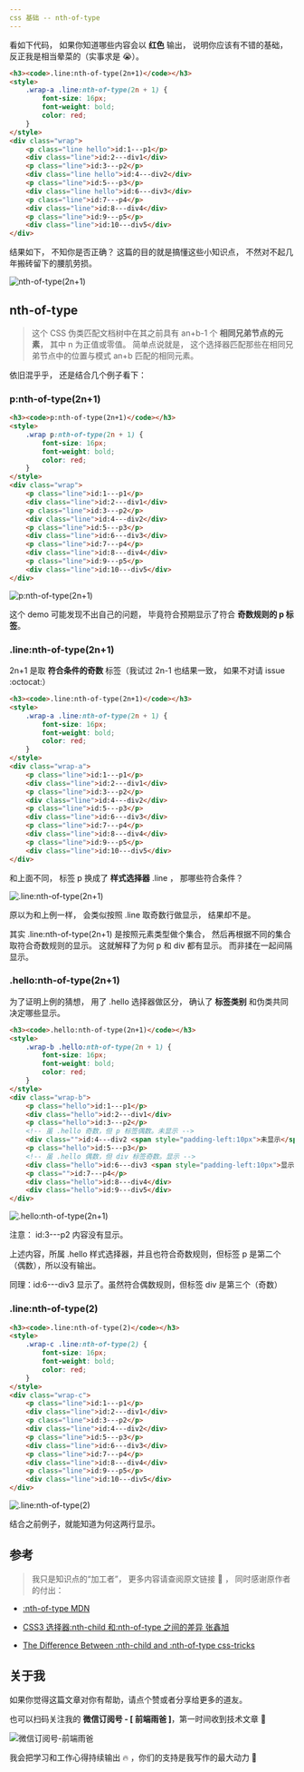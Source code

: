 ```yaml
---
css 基础 -- nth-of-type
---
```


看如下代码， 如果你知道哪些内容会以 **红色** 输出， 说明你应该有不错的基础， 反正我是相当晕菜的（实事求是 :sob:）。

```html
<h3><code>.line:nth-of-type(2n+1)</code></h3>
<style>
	.wrap-a .line:nth-of-type(2n + 1) {
		font-size: 16px;
		font-weight: bold;
		color: red;
	}
</style>
<div class="wrap">
	<p class="line hello">id:1---p1</p>
	<div class="line">id:2---div1</div>
	<p class="line">id:3---p2</p>
	<div class="line hello">id:4---div2</div>
	<p class="line">id:5---p3</p>
	<div class="line hello">id:6---div3</div>
	<p class="line">id:7---p4</p>
	<div class="line">id:8---div4</div>
	<p class="line">id:9---p5</p>
	<div class="line">id:10---div5</div>
</div>
```

结果如下， 不知你是否正确？ 这篇的目的就是搞懂这些小知识点， 不然对不起几年搬砖留下的腰肌劳损。

![nth-of-type(2n+1)](https://raw.githubusercontent.com/eminoda/myBlog/master/read_note/css/imgs/nthOfType1.png)

## nth-of-type

> 这个 CSS 伪类匹配文档树中在其之前具有 an+b-1 个 **相同兄弟节点的元素**， 其中 n 为正值或零值。 简单点说就是， 这个选择器匹配那些在相同兄弟节点中的位置与模式 an+b 匹配的相同元素。

依旧混乎乎， 还是结合几个例子看下：

### p:nth-of-type(2n+1)

```html
<h3><code>p:nth-of-type(2n+1)</code></h3>
<style>
	.wrap p:nth-of-type(2n + 1) {
		font-size: 16px;
		font-weight: bold;
		color: red;
	}
</style>
<div class="wrap">
	<p class="line">id:1---p1</p>
	<div class="line">id:2---div1</div>
	<p class="line">id:3---p2</p>
	<div class="line">id:4---div2</div>
	<p class="line">id:5---p3</p>
	<div class="line">id:6---div3</div>
	<p class="line">id:7---p4</p>
	<div class="line">id:8---div4</div>
	<p class="line">id:9---p5</p>
	<div class="line">id:10---div5</div>
</div>
```

![p:nth-of-type(2n+1)](https://raw.githubusercontent.com/eminoda/myBlog/master/read_note/css/imgs/nthOfType.png)

这个 demo 可能发现不出自己的问题， 毕竟符合预期显示了符合 **奇数规则的 p 标签**。

### .line:nth-of-type(2n+1)

2n+1 是取 **符合条件的奇数** 标签（我试过 2n-1 也结果一致， 如果不对请 issue :octocat:）

```html
<h3><code>.line:nth-of-type(2n+1)</code></h3>
<style>
	.wrap-a .line:nth-of-type(2n + 1) {
		font-size: 16px;
		font-weight: bold;
		color: red;
	}
</style>
<div class="wrap-a">
	<p class="line">id:1---p1</p>
	<div class="line">id:2---div1</div>
	<p class="line">id:3---p2</p>
	<div class="line">id:4---div2</div>
	<p class="line">id:5---p3</p>
	<div class="line">id:6---div3</div>
	<p class="line">id:7---p4</p>
	<div class="line">id:8---div4</div>
	<p class="line">id:9---p5</p>
	<div class="line">id:10---div5</div>
</div>
```

和上面不同， 标签 p 换成了 **样式选择器** .line ， 那哪些符合条件？

![.line:nth-of-type(2n+1)](https://raw.githubusercontent.com/eminoda/myBlog/master/read_note/css/imgs/nthOfType1.png)

原以为和上例一样， 会类似按照 .line 取奇数行做显示， 结果却不是。

其实 .line:nth-of-type(2n+1) 是按照元素类型做个集合， 然后再根据不同的集合取符合奇数规则的显示。 这就解释了为何 p 和 div 都有显示。 而非揉在一起间隔显示。

### .hello:nth-of-type(2n+1)

为了证明上例的猜想， 用了 .hello 选择器做区分， 确认了 **标签类别** 和伪类共同决定哪些显示。

```html
<h3><code>.hello:nth-of-type(2n+1)</code></h3>
<style>
	.wrap-b .hello:nth-of-type(2n + 1) {
		font-size: 16px;
		font-weight: bold;
		color: red;
	}
</style>
<div class="wrap-b">
	<p class="hello">id:1---p1</p>
	<div class="hello">id:2---div1</div>
	<p class="hello">id:3---p2</p>
	<!-- 虽 .hello 奇数，但 p 标签偶数。未显示 -->
	<div class="">id:4---div2 <span style="padding-left:10px">未显示</span></div>
	<p class="hello">id:5---p3</p>
	<!-- 虽 .hello 偶数，但 div 标签奇数。显示 -->
	<div class="hello">id:6---div3 <span style="padding-left:10px">显示</span></div>
	<p class="">id:7---p4</p>
	<div class="hello">id:8---div4</div>
	<div class="hello">id:9---div5</div>
</div>
```

![.hello:nth-of-type(2n+1)](https://raw.githubusercontent.com/eminoda/myBlog/master/read_note/css/imgs/nthOfType2.png)

注意： id:3---p2 内容没有显示。

上述内容，所属 .hello 样式选择器，并且也符合奇数规则，但标签 p 是第二个（偶数），所以没有输出。

同理：id:6---div3 显示了。虽然符合偶数规则，但标签 div 是第三个（奇数）

### .line:nth-of-type(2)

```html
<h3><code>.line:nth-of-type(2)</code></h3>
<style>
	.wrap-c .line:nth-of-type(2) {
		font-size: 16px;
		font-weight: bold;
		color: red;
	}
</style>
<div class="wrap-c">
	<p class="line">id:1---p1</p>
	<div class="line">id:2---div1</div>
	<p class="line">id:3---p2</p>
	<div class="line">id:4---div2</div>
	<p class="line">id:5---p3</p>
	<div class="line">id:6---div3</div>
	<p class="line">id:7---p4</p>
	<div class="line">id:8---div4</div>
	<p class="line">id:9---p5</p>
	<div class="line">id:10---div5</div>
</div>
```

![.line:nth-of-type(2)](https://raw.githubusercontent.com/eminoda/myBlog/master/read_note/css/imgs/nthOfType3.png)

结合之前例子，就能知道为何这两行显示。

## 参考

> 我只是知识点的“加工者”， 更多内容请查阅原文链接 :thought_balloon: ， 同时感谢原作者的付出：

-   [:nth-of-type MDN](https://developer.mozilla.org/zh-CN/docs/Web/CSS/:nth-of-type#语法)

-   [CSS3 选择器:nth-child 和:nth-of-type 之间的差异 张鑫旭](https://www.zhangxinxu.com/wordpress/2011/06/css3%E9%80%89%E6%8B%A9%E5%99%A8nth-child%E5%92%8Cnth-of-type%E4%B9%8B%E9%97%B4%E7%9A%84%E5%B7%AE%E5%BC%82/)

-   [The Difference Between :nth-child and :nth-of-type css-tricks](https://css-tricks.com/the-difference-between-nth-child-and-nth-of-type/)

## 关于我

如果你觉得这篇文章对你有帮助，请点个赞或者分享给更多的道友。

也可以扫码关注我的 **微信订阅号 - [ 前端雨爸 ]**，第一时间收到技术文章 :rocket:

![微信订阅号-前端雨爸](https://raw.githubusercontent.com/eminoda/myBlog/master/imgs/webcat-qrcode.jpg)

我会把学习和工作心得持续输出 :fire: ，你们的支持是我写作的最大动力 :tada:
